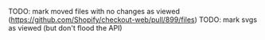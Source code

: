 TODO: mark moved files with no changes as viewed (https://github.com/Shopify/checkout-web/pull/899/files)
TODO: mark svgs as viewed (but don't flood the API)

